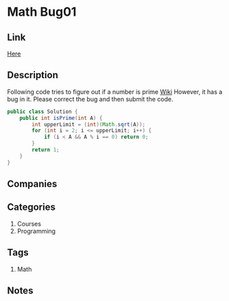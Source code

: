 # Math Bug01

## Link

[Here](https://www.interviewbit.com/problems/mathbug01/)

## Description

Following code tries to figure out if a number is prime [Wiki](https://www.wikiwand.com/en/Prime_number)
However, it has a bug in it.
Please correct the bug and then submit the code.

```Java
public class Solution {
    public int isPrime(int A) {
        int upperLimit = (int)(Math.sqrt(A));
        for (int i = 2; i <= upperLimit; i++) {
            if (i < A && A % i == 0) return 0;
        }
        return 1;
    }
}
```

## Companies

## Categories

1. Courses
1. Programming

## Tags

1. Math

## Notes